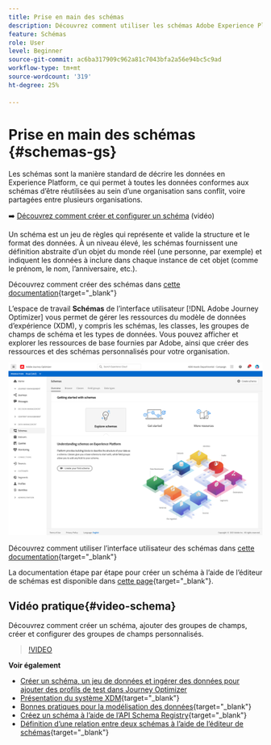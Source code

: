 ```yaml
---
title: Prise en main des schémas
description: Découvrez comment utiliser les schémas Adobe Experience Platform dans Adobe Journey Optimizer
feature: Schémas
role: User
level: Beginner
source-git-commit: ac6ba317909c962a81c7043bfa2a56e94bc5c9ad
workflow-type: tm+mt
source-wordcount: '319'
ht-degree: 25%

---
```


# Prise en main des schémas {#schemas-gs}

Les schémas sont la manière standard de décrire les données en Experience Platform, ce qui permet à toutes les données conformes aux schémas d’être réutilisées au sein d’une organisation sans conflit, voire partagées entre plusieurs organisations.

➡️ [Découvrez comment créer et configurer un schéma](#video-schema) (vidéo)

Un schéma est un jeu de règles qui représente et valide la structure et le format des données. À un niveau élevé, les schémas fournissent une définition abstraite d’un objet du monde réel (une personne, par exemple) et indiquent les données à inclure dans chaque instance de cet objet (comme le prénom, le nom, l’anniversaire, etc.).

Découvrez comment créer des schémas dans [cette documentation](https://experienceleague.adobe.com/docs/experience-platform/xdm/schema/composition.html?lang=fr){target=&quot;_blank&quot;}

L’espace de travail **Schémas** de l’interface utilisateur [!DNL Adobe Journey Optimizer] vous permet de gérer les ressources du modèle de données d’expérience (XDM), y compris les schémas, les classes, les groupes de champs de schéma et les types de données. Vous pouvez afficher et explorer les ressources de base fournies par Adobe, ainsi que créer des ressources et des schémas personnalisés pour votre organisation.

![](assets/schemas-home.png)

Découvrez comment utiliser l’interface utilisateur des schémas dans [cette documentation](https://experienceleague.adobe.com/docs/experience-platform/xdm/ui/overview.html){target=&quot;_blank&quot;}

La documentation étape par étape pour créer un schéma à l’aide de l’éditeur de schémas est disponible dans [cette page](https://experienceleague.adobe.com/docs/experience-platform/xdm/tutorials/create-schema-ui.html?lang=fr){target=&quot;_blank&quot;}.


## Vidéo pratique{#video-schema}

Découvrez comment créer un schéma, ajouter des groupes de champs, créer et configurer des groupes de champs personnalisés.

>[!VIDEO](https://video.tv.adobe.com/v/334461?quality=12)

**Voir également**

* [Créer un schéma, un jeu de données et ingérer des données pour ajouter des profils de test dans Journey Optimizer](building-journeys/creating-test-profiles.md)
* [Présentation du système XDM](https://experienceleague.adobe.com/docs/experience-platform/xdm/home.html?lang=fr){target=&quot;_blank&quot;}
* [Bonnes pratiques pour la modélisation des données](https://experienceleague.adobe.com/docs/experience-platform/xdm/schema/best-practices.html){target=&quot;_blank&quot;}
* [Créez un schéma à l’aide de l’API Schema Registry](https://experienceleague.adobe.com/docs/experience-platform/xdm/tutorials/create-schema-api.html){target=&quot;_blank&quot;}
* [Définition d’une relation entre deux schémas à l’aide de l’éditeur de schémas](https://experienceleague.adobe.com/docs/experience-platform/xdm/tutorials/relationship-ui.html){target=&quot;_blank&quot;}

